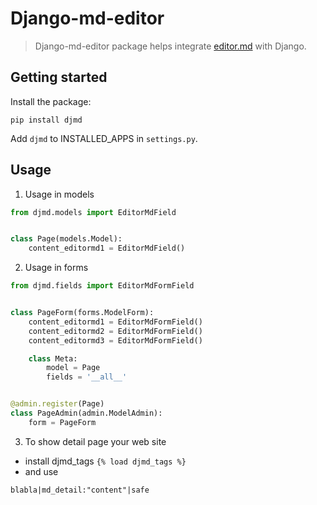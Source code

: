 # Django-md-editor

> Django-md-editor package helps integrate [editor.md](https://github.com/pandao/editor.md) with Django.

## Getting started

Install the package:

  `pip install djmd`


Add `djmd` to INSTALLED_APPS in `settings.py`.


## Usage

1. Usage in models

```python
from djmd.models import EditorMdField


class Page(models.Model):
    content_editormd1 = EditorMdField()
```

2. Usage in forms

```python
from djmd.fields import EditorMdFormField


class PageForm(forms.ModelForm):
    content_editormd1 = EditorMdFormField()
    content_editormd2 = EditorMdFormField()
    content_editormd3 = EditorMdFormField()

    class Meta:
        model = Page
        fields = '__all__'


@admin.register(Page)
class PageAdmin(admin.ModelAdmin):
    form = PageForm
```

3. To show detail page your web site
- install djmd_tags
`{% load djmd_tags %}`
- and use
```
blabla|md_detail:"content"|safe
```
